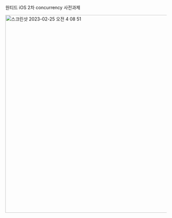원티드 iOS 2차 concurrency 사전과제

<img width="620" alt="스크린샷 2023-02-25 오전 4 08 51" src="https://user-images.githubusercontent.com/82954337/221269814-6591d3d8-375c-4a79-9ab9-f1295185bb56.png">
